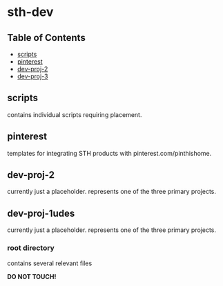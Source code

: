 # sth-dev

## Table of Contents

- [scripts](#scripts)
- [pinterest](#proj1)
- [dev-proj-2](#proj2)
- [dev-proj-3](#proj3)

## scripts <a name = "scripts"></a>

contains individual scripts requiring placement.

## pinterest <a name = "proj1"></a>

templates for integrating STH products with pinterest.com/pinthishome.

## dev-proj-2 <a name = "proj2"></a>

currently just a placeholder.
represents one of the three primary projects.

## dev-proj-1udes <a name = "proj3"></a>

currently just a placeholder.
represents one of the three primary projects.

### root directory

contains several relevant files

**DO NOT TOUCH!**
